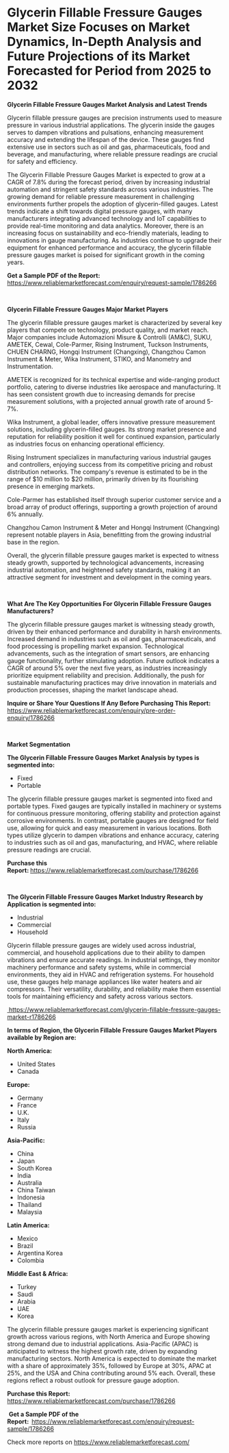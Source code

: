 <p><h1>Glycerin Fillable Fressure Gauges Market Size Focuses on Market Dynamics, In-Depth Analysis and Future Projections of its Market Forecasted for Period from 2025 to 2032</h1></p><p><strong>Glycerin Fillable Fressure Gauges Market Analysis and Latest Trends</strong></p>
<p><p>Glycerin fillable pressure gauges are precision instruments used to measure pressure in various industrial applications. The glycerin inside the gauges serves to dampen vibrations and pulsations, enhancing measurement accuracy and extending the lifespan of the device. These gauges find extensive use in sectors such as oil and gas, pharmaceuticals, food and beverage, and manufacturing, where reliable pressure readings are crucial for safety and efficiency.</p><p>The Glycerin Fillable Pressure Gauges Market is expected to grow at a CAGR of 7.8% during the forecast period, driven by increasing industrial automation and stringent safety standards across various industries. The growing demand for reliable pressure measurement in challenging environments further propels the adoption of glycerin-filled gauges. Latest trends indicate a shift towards digital pressure gauges, with many manufacturers integrating advanced technology and IoT capabilities to provide real-time monitoring and data analytics. Moreover, there is an increasing focus on sustainability and eco-friendly materials, leading to innovations in gauge manufacturing. As industries continue to upgrade their equipment for enhanced performance and accuracy, the glycerin fillable pressure gauges market is poised for significant growth in the coming years.</p></p>
<p><strong>Get a Sample PDF of the Report:&nbsp;</strong> <a href="https://www.reliablemarketforecast.com/enquiry/request-sample/1786266?utm_campaign=2929&utm_medium=2&utm_source=Github&utm_content=ia&utm_term=25032025&utm_id=glycerin-fillable-fressure-gauges">https://www.reliablemarketforecast.com/enquiry/request-sample/1786266</a></p>
<p>&nbsp;</p>
<p><strong>Glycerin Fillable Fressure Gauges Major Market Players</strong></p>
<p><p>The glycerin fillable pressure gauges market is characterized by several key players that compete on technology, product quality, and market reach. Major companies include Automazioni Misure & Controlli (AM&C), SUKU, AMETEK, Cewal, Cole-Parmer, Rising Instrument, Tuckson Instruments, CHUEN CHARNG, Hongqi Instrument (Changxing), Changzhou Camon Instrument & Meter, Wika Instrument, STIKO, and Manometry and Instrumentation.</p><p>AMETEK is recognized for its technical expertise and wide-ranging product portfolio, catering to diverse industries like aerospace and manufacturing. It has seen consistent growth due to increasing demands for precise measurement solutions, with a projected annual growth rate of around 5-7%.</p><p>Wika Instrument, a global leader, offers innovative pressure measurement solutions, including glycerin-filled gauges. Its strong market presence and reputation for reliability position it well for continued expansion, particularly as industries focus on enhancing operational efficiency.</p><p>Rising Instrument specializes in manufacturing various industrial gauges and controllers, enjoying success from its competitive pricing and robust distribution networks. The company's revenue is estimated to be in the range of $10 million to $20 million, primarily driven by its flourishing presence in emerging markets.</p><p>Cole-Parmer has established itself through superior customer service and a broad array of product offerings, supporting a growth projection of around 6% annually. </p><p>Changzhou Camon Instrument & Meter and Hongqi Instrument (Changxing) represent notable players in Asia, benefitting from the growing industrial base in the region.</p><p>Overall, the glycerin fillable pressure gauges market is expected to witness steady growth, supported by technological advancements, increasing industrial automation, and heightened safety standards, making it an attractive segment for investment and development in the coming years.</p></p>
<p>&nbsp;</p>
<p><strong>What Are The Key Opportunities For Glycerin Fillable Fressure Gauges Manufacturers?</strong></p>
<p><p>The glycerin fillable pressure gauges market is witnessing steady growth, driven by their enhanced performance and durability in harsh environments. Increased demand in industries such as oil and gas, pharmaceuticals, and food processing is propelling market expansion. Technological advancements, such as the integration of smart sensors, are enhancing gauge functionality, further stimulating adoption. Future outlook indicates a CAGR of around 5% over the next five years, as industries increasingly prioritize equipment reliability and precision. Additionally, the push for sustainable manufacturing practices may drive innovation in materials and production processes, shaping the market landscape ahead.</p></p>
<p><strong>Inquire or Share Your Questions If Any Before Purchasing This Report:</strong> <a href="https://www.reliablemarketforecast.com/enquiry/pre-order-enquiry/1786266?utm_campaign=2929&utm_medium=2&utm_source=Github&utm_content=ia&utm_term=25032025&utm_id=glycerin-fillable-fressure-gauges">https://www.reliablemarketforecast.com/enquiry/pre-order-enquiry/1786266</a></p>
<p>&nbsp;</p>
<p><strong>Market Segmentation</strong></p>
<p><strong>The Glycerin Fillable Fressure Gauges Market Analysis by types is segmented into:</strong></p>
<p><ul><li>Fixed</li><li>Portable</li></ul></p>
<p><p>The glycerin fillable pressure gauges market is segmented into fixed and portable types. Fixed gauges are typically installed in machinery or systems for continuous pressure monitoring, offering stability and protection against corrosive environments. In contrast, portable gauges are designed for field use, allowing for quick and easy measurement in various locations. Both types utilize glycerin to dampen vibrations and enhance accuracy, catering to industries such as oil and gas, manufacturing, and HVAC, where reliable pressure readings are crucial.</p></p>
<p><strong>Purchase this Report:&nbsp;</strong><a href="https://www.reliablemarketforecast.com/purchase/1786266?utm_campaign=2929&utm_medium=2&utm_source=Github&utm_content=ia&utm_term=25032025&utm_id=glycerin-fillable-fressure-gauges">https://www.reliablemarketforecast.com/purchase/1786266</a></p>
<p>&nbsp;</p>
<p><strong>The Glycerin Fillable Fressure Gauges Market Industry Research by Application is segmented into:</strong></p>
<p><ul><li>Industrial</li><li>Commercial</li><li>Household</li></ul></p>
<p><p>Glycerin fillable pressure gauges are widely used across industrial, commercial, and household applications due to their ability to dampen vibrations and ensure accurate readings. In industrial settings, they monitor machinery performance and safety systems, while in commercial environments, they aid in HVAC and refrigeration systems. For household use, these gauges help manage appliances like water heaters and air compressors. Their versatility, durability, and reliability make them essential tools for maintaining efficiency and safety across various sectors.</p></p>
<p><a href="https://www.reliablemarketforecast.com/glycerin-fillable-fressure-gauges-market-r1786266?utm_campaign=2929&utm_medium=2&utm_source=Github&utm_content=ia&utm_term=25032025&utm_id=glycerin-fillable-fressure-gauges">&nbsp;https://www.reliablemarketforecast.com/glycerin-fillable-fressure-gauges-market-r1786266</a></p>
<p><strong>In terms of Region, the Glycerin Fillable Fressure Gauges Market Players available by Region are:</strong></p>
<p>
    <p> <strong> North America: </strong>
        <ul>
            <li>United States</li>
            <li>Canada</li>
        </ul>
        </p> 
    <p> <strong> Europe: </strong>
        <ul>
            <li>Germany</li>
            <li>France</li>
            <li>U.K.</li>
            <li>Italy</li>
            <li>Russia</li>
        </ul>
        </p> 
    <p> <strong> Asia-Pacific: </strong>
        <ul>
            <li>China</li>
            <li>Japan</li>
            <li>South Korea</li>
            <li>India</li>
            <li>Australia</li>
            <li>China Taiwan</li>
            <li>Indonesia</li>
            <li>Thailand</li>
            <li>Malaysia</li>
        </ul>
        </p> 
    <p> <strong> Latin America: </strong>
        <ul>
            <li>Mexico</li>
            <li>Brazil</li>
            <li>Argentina Korea</li>
            <li>Colombia</li>
        </ul>
        </p> 
    <p> <strong> Middle East & Africa: </strong>
        <ul>
            <li>Turkey</li>
            <li>Saudi</li>
            <li>Arabia</li>
            <li>UAE</li>
            <li>Korea</li>
        </ul>
    </p>
    </p>
<p><p>The glycerin fillable pressure gauges market is experiencing significant growth across various regions, with North America and Europe showing strong demand due to industrial applications. Asia-Pacific (APAC) is anticipated to witness the highest growth rate, driven by expanding manufacturing sectors. North America is expected to dominate the market with a share of approximately 35%, followed by Europe at 30%, APAC at 25%, and the USA and China contributing around 5% each. Overall, these regions reflect a robust outlook for pressure gauge adoption.</p></p>
<p><strong>Purchase this Report: </strong><a href="https://www.reliablemarketforecast.com/purchase/1786266?utm_campaign=2929&utm_medium=2&utm_source=Github&utm_content=ia&utm_term=25032025&utm_id=glycerin-fillable-fressure-gauges">https://www.reliablemarketforecast.com/purchase/1786266</a></p>
<p>&nbsp;<strong>Get a Sample PDF of the Report:&nbsp;&nbsp;</strong><a href="https://www.reliablemarketforecast.com/enquiry/request-sample/1786266?utm_campaign=2929&utm_medium=2&utm_source=Github&utm_content=ia&utm_term=25032025&utm_id=glycerin-fillable-fressure-gauges">https://www.reliablemarketforecast.com/enquiry/request-sample/1786266</a></p>
<p><strong></strong></p>
<p>Check more reports on <a href="https://www.reliablemarketforecast.com/?utm_campaign=2929&utm_medium=2&utm_source=Github&utm_content=ia&utm_term=25032025&utm_id=glycerin-fillable-fressure-gauges">https://www.reliablemarketforecast.com/</a></p>